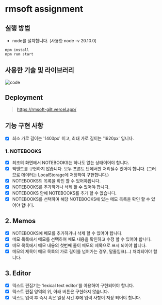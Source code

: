# rmsoft assignment

## 실행 방법

- node를 설치합니다. (사용한 node -v 20.10.0)

```
npm install
npm run start
```

## 사용한 기술 및 라이브러리

![code](https://github.com/khw970421/rmsoft/assets/59253551/2cc0f70c-bea6-4d93-87da-5117db265ee7)

## Deployment

> https://rmsoft-gilt.vercel.app/

## 기능 구현 사항

- [x] 최소 가로 길이는 '1400px' 이고, 최대 가로 길이는 '1920px' 입니다.

### 1. NOTEBOOKS

- [x] 최초의 화면에서 NOTEBOOKS는 하나도 없는 상태이어야 합니다.
- [x] 백엔드를 구현하지 않습니다. 모두 프론트 단에서만 처리될수 있어야 합니다. (그러므로 데이터는 LocalStorage에 저장하여 구현합니다.)
- [x] NOTEBOOKS의 목록을 확인 할 수 있어야합니다.
- [x] NOTEBOOKS를 추가하거나 삭제 할 수 있어야 합니다.
- [x] NOTEBOOKS 안에 NOTEBOOKS를 추가 할 수 없습니다.
- [x] NOTEBOOKS를 선택하여 해당 NOTEBOOKS에 있는 메모 목록을 확인 할 수 있어야 합니다.

## 2. Memos

- [x] NOTEBOOKS에 메모를 추가하거나 삭제 할 수 있어야 합니다.
- [x] 메모 목록에서 메모를 선택하여 메모 내용을 확인하고 수정 할 수 있어야 합니다.
- [x] 메모 목록에서 메모 내용의 첫번째 줄이 메모의 제목으로 표시 되어야 합니다.
- [x] 메모의 제목이 메모 목록의 가로 길이를 넘어가는 경우, 말줄임표(...) 처리되어야 합니다.

## 3. Editor

- [x] 텍스트 편집기는 ‘lexical text editor’를 이용하여 구현되어야 합니다.
- [x] 텍스트 편집 영역의 위, 아래 버튼은 구현하지 않습니다.
- [x] 텍스트 입력 후 즉시 혹은 일정 시간 후에 입력 사항이 저장 되어야 합니다.
